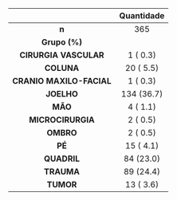 

|           &nbsp;           |  Quantidade   |
|:--------------------------:|:----------:|
|           **n**            |    365     |
|       **Grupo (%)**        |            |
|   **CIRURGIA VASCULAR**    |  1 ( 0.3)  |
|         **COLUNA**         | 20 ( 5.5)  |
|  **CRANIO MAXILO-FACIAL**  |  1 ( 0.3)  |
|         **JOELHO**         | 134 (36.7) |
|          **MÃO**           |  4 ( 1.1)  |
|     **MICROCIRURGIA**      |  2 ( 0.5)  |
|         **OMBRO**          |  2 ( 0.5)  |
|           **PÉ**           | 15 ( 4.1)  |
|        **QUADRIL**         | 84 (23.0)  |
|         **TRAUMA**         | 89 (24.4)  |
|         **TUMOR**          | 13 ( 3.6)  |

